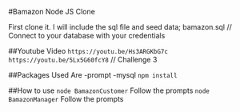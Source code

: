 #Bamazon Node JS Clone

First clone it. I will include the sql file and seed data;
bamazon.sql // Connect to your database with your credentials

##Youtube Video
`https://youtu.be/Hs3ARGKbG7c`
`https://youtu.be/5Lx5G60fcY8` // Challenge 3

##Packages Used Are
-prompt
-mysql
`npm install`

##How to use
`node BamazonCustomer`
Follow the prompts
`node BamazonManager`
Follow the prompts

